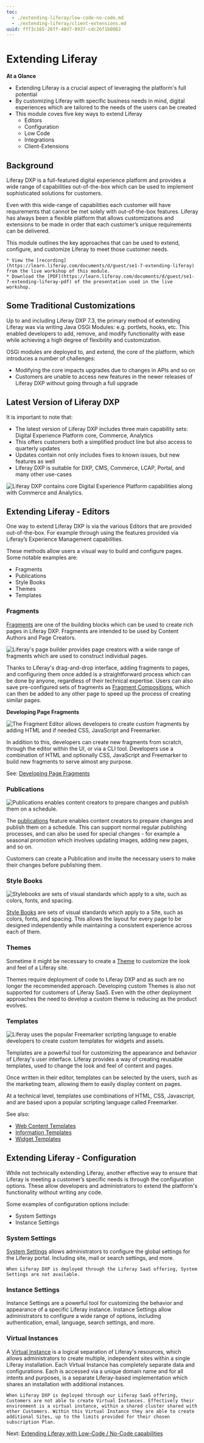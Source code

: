 ```yaml
---
toc:
  - ./extending-liferay/low-code-no-code.md
  - ./extending-liferay/client-extensions.md
uuid: fff3c165-26ff-48d7-8937-cdc26f1b0062
---
```


# Extending Liferay

**At a Glance**

* Extending Liferay is a crucial aspect of leveraging the platform's full potential
* By customizing Liferay with specific business needs in mind, digital experiences which are tailored to the needs of the users can be created
* This module coves five key ways to extend Liferay
  * Editors
  * Configuration
  * Low Code
  * Integrations
  * Client-Extensions

## Background

Liferay DXP is a full-featured digital experience platform and provides a wide range of capabilities out-of-the-box which can be used to implement sophisticated solutions for customers.

Even with this wide-range of capabilities each customer will have requirements that cannot be met solely with out-of-the-box features. Liferay has always been a flexible platform that allows customizations and extensions to be made in order that each customer’s unique requirements can be delivered.

This module outlines the key approaches that can be used to extend, configure, and customize Liferay to meet those customer needs.

```{note}
* View the [recording](https://learn.liferay.com/documents/d/guest/se1-7-extending-liferay) from the live workshop of this module.
* Download the [PDF](https://learn.liferay.com/documents/d/guest/se1-7-extending-liferay-pdf) of the presentation used in the live workshop.
```

## Some Traditional Customizations

Up to and including Liferay DXP 7.3, the primary method of extending Liferay was via writing Java OSGi Modules: e.g. portlets, hooks, etc. This enabled developers to add, remove, and modify functionality with ease while achieving a high degree of flexibility and customization.

OSGi modules are deployed to, and extend, the core of the platform, which introduces a number of challenges:

* Modifying the core impacts upgrades due to changes in APIs and so on
* Customers are unable to access new features in the newer releases of Liferay DXP without going through a full upgrade

## Latest Version of Liferay DXP

It is important to note that:

* The latest version of Liferay DXP includes three main capability sets: Digital Experience Platform core, Commerce, Analytics
* This offers customers both a simplified product line but also access to quarterly updates
* Updates contain not only includes fixes to known issues, but new features as well
* Liferay DXP is suitable for DXP, CMS, Commerce, LCAP, Portal, and many other use-cases

![Liferay DXP contains core Digital Experience Platform capabilities along with Commerce and Analytics.](./extending-liferay/images/01.png)

## Extending Liferay - Editors

One way to extend Liferay DXP is via the various Editors that are provided out-of-the-box. For example through using the features provided via Liferay’s Experience Management capabilities.

These methods allow users a visual way to build and configure pages. Some notable examples are:

* Fragments
* Publications
* Style Books
* Themes
* Templates

### Fragments

[Fragments](https://learn.liferay.com/web/guest/w/dxp/site-building/creating-pages/page-fragments-and-widgets/using-fragments) are one of the building blocks which can be used to create rich pages in Liferay DXP. Fragments are intended to be used by Content Authors and Page Creators.

![Liferay's page builder provides page creators with a wide range of fragments which are used to construct individual pages.](./extending-liferay/images/02.png)

Thanks to Liferay's drag-and-drop interface, adding fragments to pages, and configuring them once added is a straightforward process which can be done by anyone, regardless of their technical expertise. Users can also save pre-configured sets of fragments as [Fragment Compositions](https://learn.liferay.com/web/guest/w/dxp/site-building/creating-pages/page-fragments-and-widgets/using-fragments/saving-fragment-compositions), which can then be added to any other page to speed up the process of creating similar pages.

**Developing Page Fragments**

![The Fragment Editor allows developers to create custom fragments by adding HTML and if needed CSS, JavaScript and Freemarker.](./extending-liferay/images/03.png)

In addition to this, developers can create new fragments from scratch, through the editor within the UI, or via a CLI tool. Developers use a combination of HTML and optionally CSS, JavaScript and Freemarker to build new fragments to serve almost any purpose.

See: [Developing Page Fragments](https://learn.liferay.com/web/guest/w/dxp/site-building/developer-guide/developing-page-fragments)

### Publications

![Publications enables content creators to prepare changes and publish them on a schedule.](./extending-liferay/images/04.png)

The [publications](https://learn.liferay.com/w/dxp/site-building/publishing-tools/publications) feature enables content creators to prepare changes and publish them on a schedule. This can support normal regular publishing processes, and can also be used for special changes - for example a seasonal promotion which involves updating images, adding new pages, and so on.

Customers can create a Publication and invite the necessary users to make their changes before publishing them.

### Style Books

![Stylebooks are sets of visual standards which apply to a site, such as colors, fonts, and spacing.](./extending-liferay/images/05.png)

[Style Books](https://learn.liferay.com/en/w/dxp/site-building/site-appearance/style-books/using-a-style-book-to-standardize-site-appearance) are sets of visual standards which apply to a Site, such as colors, fonts, and spacing. This allows the layout for every page to be designed independently while maintaining a consistent experience across each of them.

### Themes

Sometime it might be necessary to create a [Theme](https://learn.liferay.com/en/w/dxp/site-building/site-appearance/themes/introduction-to-themes) to customize the look and feel of a Liferay site. 

Themes require deployment of code to Liferay DXP and as such are no longer the recommended approach. Developing custom Themes is also not supported for customers of Liferay SaaS. Even with the other deployment approaches the need to develop a custom theme is reducing as the product evolves.

### Templates

![Liferay uses the popular Freemarker scripting language to enable developers to create custom templates for widgets and assets.](./extending-liferay/images/06.png)

Templates are a powerful tool for customizing the appearance and behavior of Liferay's user interface. Liferay provides a way of creating reusable templates, used to change the look and feel of content and pages. 

Once written in their editor, templates can be selected by the users, such as the marketing team, allowing them to easily display content on pages.

At a technical level, templates use combinations of HTML, CSS, Javascript, and are based upon a popular scripting language called Freemarker. 

See also:

* [Web Content Templates](https://learn.liferay.com/web/guest/w/dxp/content-authoring-and-management/web-content/web-content-templates)
* [Information Templates](https://learn.liferay.com/w/dxp/site-building/displaying-content/using-information-templates)
* [Widget Templates](https://learn.liferay.com/w/dxp/site-building/displaying-content/additional-content-display-options/styling-widgets-with-widget-templates)

## Extending Liferay - Configuration

While not technically extending Liferay, another effective way to ensure that Liferay is meeting a customer’s specific needs is through the configuration options. These allow developers and administrators to extend the platform's functionality without writing any code.
 
Some examples of configuration options include:

* System Settings
* Instance Settings

### System Settings

[System Settings](https://learn.liferay.com/w/dxp/system-administration/configuring-liferay/system-settings) allows administrators to configure the global settings for the Liferay portal. Including site, mail or search settings, and more.

```{note}
When Liferay DXP is deployed through the Liferay SaaS offering, System Settings are not available.
```

### Instance Settings

Instance Settings are a powerful tool for customizing the behavior and appearance of a specific Liferay instance. Instance Settings allow administrators to configure a wide range of options, including authentication, email, language, search settings, and more.

### Virtual Instances

A [Virtual Instance](https://learn.liferay.com/w/dxp/system-administration/configuring-liferay/virtual-instances) is a logical separation of Liferay's resources, which allows administrators to create multiple, independent sites within a single Liferay installation. Each Virtual Instance has completely separate data and configurations. Each is accessed via a unique domain name and for all intents and purposes, is a separate Liferay-based implementation which shares an installation with additional instances.

```{note}
When Liferay DXP is deployed through our Liferay SaaS offering, Customers are not able to create Virtual Instances. Effectively their environment is a virtual instance, within a shared cluster shared with other Customers. Within this Virtual Instance they are able to create additional Sites, up to the limits provided for their chosen subscription Plan.
```

Next: [Extending Liferay with Low-Code / No-Code capabilities](./extending-liferay/low-code-no-code.md)
